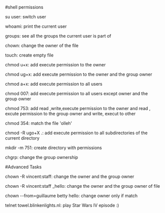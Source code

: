 #shell permissions

su user: switch user

whoami: print the current user

groups: see all the groups the current user is part of

chown: change the owner of the file

touch: create empty file

chmod u+x: add execute permission to the owner

chmod ug+x: add execute permission to the owner and the group owner

chmod a+x: add execute permission to all users

chmod 007: add execute permission to all users except owner and the group owner

chmod 753: add read ,write,execute permission to the owner and read , excute permission to the group owner and write, execut to other

chmod 354: match the file 'olleh'

chmod -R ugo+X .: add execute permission to all subdirectories of the current directory

mkdir -m 751: create directory with permissions

chgrp: change the group ownership

#Advanced Tasks

chown -R vincent:staff: change the owner and the group owner

chown -R vincent:staff _hello: change the owner and the group owner of file

chown --from=guillaume betty hello: change owner only if match

telnet towel.blinkenlights.nl: play Star Wars IV episode :)